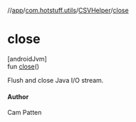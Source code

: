 //[app](../../../index.md)/[com.hotstuff.utils](../index.md)/[CSVHelper](index.md)/[close](close.md)

# close

[androidJvm]\
fun [close](close.md)()

Flush and close Java I/O stream.

#### Author

Cam Patten
